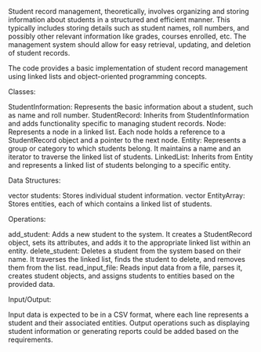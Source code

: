 
Student record management, theoretically, involves organizing and storing information about students in a structured and efficient manner. This typically includes storing details such as student names, roll numbers, and possibly other relevant information like grades, courses enrolled, etc. The management system should allow for easy retrieval, updating, and deletion of student records.

The code provides a basic implementation of student record management using linked lists and object-oriented programming concepts. 

Classes:

StudentInformation: Represents the basic information about a student, such as name and roll number.
StudentRecord: Inherits from StudentInformation and adds functionality specific to managing student records.
Node: Represents a node in a linked list. Each node holds a reference to a StudentRecord object and a pointer to the next node.
Entity: Represents a group or category to which students belong. It maintains a name and an iterator to traverse the linked list of students.
LinkedList: Inherits from Entity and represents a linked list of students belonging to a specific entity.

Data Structures:

vector<StudentInformation> students: Stores individual student information.
vector<LinkedList> EntityArray: Stores entities, each of which contains a linked list of students.

Operations:

add_student: Adds a new student to the system. It creates a StudentRecord object, sets its attributes, and adds it to the appropriate linked list within an entity.
delete_student: Deletes a student from the system based on their name. It traverses the linked list, finds the student to delete, and removes them from the list.
read_input_file: Reads input data from a file, parses it, creates student objects, and assigns students to entities based on the provided data.

Input/Output:

Input data is expected to be in a CSV format, where each line represents a student and their associated entities.
Output operations such as displaying student information or generating reports could be added based on the requirements.
